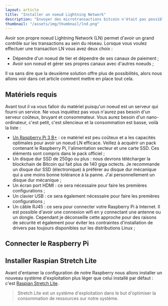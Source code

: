 ```yaml
---
layout: article
title: "Installer un noeud Lightning Network"
description: "Envoyer des microtransactions bitcoin n'était pas possible jusqu'à l'arrivée de la technologie Lightning Network. C'est un système qui permet de faire des transactions quasi-instantannées et avec peu de frais. Pour que cela fonctionne il faut des acteurs actifs qui sont des noeuds complets, alors mettons cela en place avec un RaspberryPi3"
thumbnail: "/assets/img/thumbnail/lnd.png"
---
```


Avoir son propre noeud Lightning Network (LN) permet d'avoir un grand contrôle sur les transactions au sein du réseau. Lorsque vous voulez effectuer une transaction LN vous avez deux choix :
- Dépendre d'un noeud de tier et dépendre de ses canaux de paiement ;
- Avoir son noeud et gérer ses propres canaux avec d'autres noeuds ;

Il va sans dire que la deuxième solution offre plus de possibilités, alors nous allons voir dans cet article comment mettre en place tout cela.

## Matériels requis

Avant tout il va vous falloir du matériel puisqu'un noeud est un serveur qui fourni un service. Ne vous inquiétez pas vous n'aurez pas besoin d'un serveur coûteux, bruyant et consommateur. Vous aurez besoin d'un nano-ordinateur, c'est petit, c'est silencieux et la consommation est basse, voilà la liste :
- [Un Raspberry Pi 3 B+](https://www.raspberrypi.org/products/raspberry-pi-3-model-b-plus/) : ce matériel est peu coûteux et a les capacités optimales pour avoir un noeud LN efficace. Veillez à acquérir un pack contenant le Raspberry Pi, l'alimentation secteur et une carte SSD. Ces éléments sont compris dans le pack officiel ;
- Un disque dur SSD de 250go ou plus : nous devrons télécharger la blockchain de Bitcoin qui fait plus de 140 giga octects. Je recommande un disque dur SSD (électronique) à préférer au disque dur mécanique qui a une moins bonne tolérance à la panne. J'ai personnellement un disque dur mécanique ;
- Un écran port HDMI : ce sera nécessaire pour faire les premières configurations ;
- Un clavier USB : ce sera également nécessaire pour faire les premières configurations ;
- Un câble RJ45 : ce sera pour connecter votre Raspberry Pi à Internet. Il est possible d'avoir une connexion wifi en y connectant une antenne ou un dongle. Cependant je déconseille cette approche pour des raisons de sécurité et également pour éviter les contraintes d'installation de drivers pas toujours disponibles sur les distributions Linux ;

## Connecter le Raspberry Pi

## Installer Raspian Stretch Lite

Avant d'entamer la configuration de notre Raspberry nous allons installer un nouveau système d'exploitation plus léger que celui installé par défaut : c'est [Raspian Stretch Lite](https://www.raspberrypi.org/downloads/raspbian/).

> Stretch Lite est un système d'exploitation dans le but d'optimiser la consommation de ressources sur notre système.
